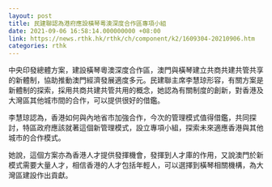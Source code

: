 ```yaml
---
layout: post
title: 民建聯認為港府應設橫琴粵澳深度合作區專項小組
date: 2021-09-06 16:58:14.000000000 +08:00
link: https://news.rthk.hk/rthk/ch/component/k2/1609304-20210906.htm
categories: rthk
---
```


中央印發總體方案，建設橫琴粵澳深度合作區，澳門與橫琴建立共商共建共管共享的新體制，協助推動澳門經濟發展適度多元。民建聯主席李慧琼形容，有關方案是新體制的探索，採用共商共建共管共用的概念，她認為有關制度的創新，對香港及大灣區其他城市間的合作，可以提供很好的借鑑。

李慧琼認為，香港如何與內地省市加強合作，今次的管理模式值得借鑑，共同探討，特區政府應該就著這個新管理模式，設立專項小組，探索未來適應香港與其他城市的合作模式。

她說，這個方案亦為香港人才提供發揮機會，發揮到人才庫的作用，又說澳門於新模式需要大量人才，相信香港的人才包括年輕人，可以選擇到橫琴相關機構，為大灣區建設作出貢獻。
